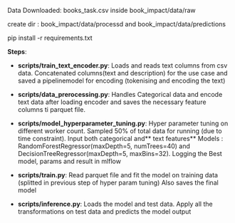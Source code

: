 Data Downloaded: books_task.csv inside book_impact/data/raw

create dir : book_impact/data/processd and book_impact/data/predictions

pip install -r requirements.txt

**Steps**:

- **scripts/train_text_encoder.py**: Loads and reads text columns from csv data. Concatenated columns(text and description) for the use case and saved a pipelinemodel for encoding (tokenising and encoding the text)
  
- **scripts/data_prerocessing.py**: Handles Categorical data and encode text data after loading encoder and saves the necessary feature columns ti parquet file.
  
- **scripts/model_hyperparameter_tuning.py**: Hyper parameter tuning on different worker count. Sampled 50% of total data for running (due to time constraint). Input both categorical and** text features**  Models : RandomForestRegressor(maxDepth=5, numTrees=40) and DecisionTreeRegressor(maxDepth=5, maxBins=32). Logging the Best model, params and result in mlflow
  
- **scripts/train.py**: Read parquet file and fit the model on training data (splitted in previous step of hyper param tuning) Also saves the final model
  
- **scripts/inference.py**: Loads the model and test data. Apply all the transformations on test data and predicts the model output
